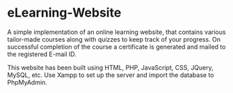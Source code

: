 # eLearning-Website
A simple implementation of an online learning website, that contains various tailor-made courses 
along with quizzes to keep track of your progress. On successful completion of the course a certificate is generated and mailed to the registered E-mail ID.

This website has been built using HTML, PHP, JavaScript, CSS, JQuery, MySQL, etc.
Use Xampp to set up the server and import the database to PhpMyAdmin.
